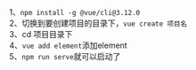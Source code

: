 1、`npm install -g @vue/cli@3.12.0`  
2、切换到要创建项目的目录下，`vue create 项目名`  
3、cd 项目目录下  
4、`vue add element`添加element  
5、`npm run serve`就可以启动了
